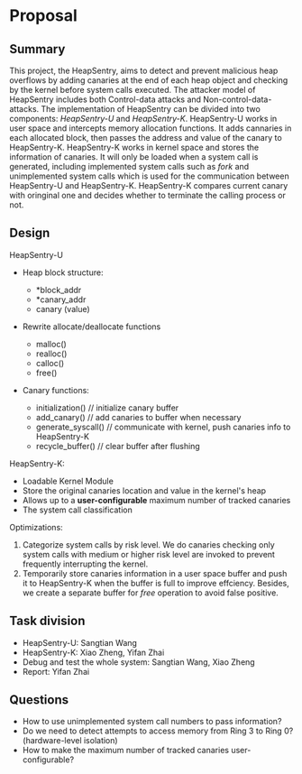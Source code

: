 # Proposal

## Summary 
This project, the HeapSentry, aims to detect and prevent malicious heap overflows by adding canaries at the end of each heap object and checking by the kernel before system calls executed. The attacker model of HeapSentry includes both Control-data attacks and Non-control-data-attacks. The implementation of HeapSentry can be divided into two components: *HeapSentry-U* and *HeapSentry-K*.
HeapSentry-U works in user space and intercepts memory allocation functions. It adds cannaries in each allocated block, then passes the address and value of the canary to HeapSentry-K. HeapSentry-K works in kernel space and stores the information of canaries. It will only be loaded when a system call is generated, including implemented system calls such as *fork* and unimplemented system calls which is used for the communication between HeapSentry-U and HeapSentry-K. HeapSentry-K compares current canary with oringinal one and decides whether to terminate the calling process or not.

## Design


HeapSentry-U

- Heap block structure:
  - *block_addr
  - *canary_addr
  - canary (value)

- Rewrite allocate/deallocate functions
  - malloc()
  - realloc()
  - calloc()
  - free()
  
- Canary functions:
  - initialization() // initialize canary buffer
  - add_canary() // add canaries to buffer when necessary
  - generate_syscall() // communicate with kernel, push canaries info to HeapSentry-K
  - recycle_buffer() // clear buffer after flushing

HeapSentry-K:
- Loadable Kernel Module
- Store the original canaries location and value in the kernel's heap
- Allows up to a **user-configurable** maximum number of tracked canaries
- The system call classification

Optimizations:
1. Categorize system calls by risk level. We do canaries checking only system calls with medium or higher risk level are invoked to prevent frequently interrupting the kernel.
2. Temporarily store canaries information in a user space buffer and push it to HeapSentry-K when the buffer is full to improve effciency. Besides, we create a separate buffer for *free* operation to avoid false positive.


## Task division
- HeapSentry-U: Sangtian Wang
- HeapSentry-K: Xiao Zheng, Yifan Zhai
- Debug and test the whole system: Sangtian Wang, Xiao Zheng
- Report: Yifan Zhai

## Questions 

- How to use unimplemented system call numbers to pass information?
- Do we need to detect attempts to access memory from Ring 3 to Ring 0? (hardware-level isolation)
- How to make the maximum number of tracked canaries user-configurable?